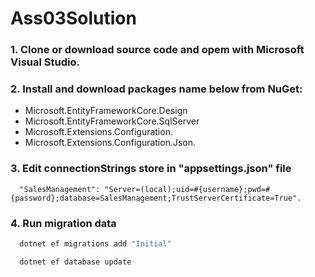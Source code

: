 # Ass03Solution

### 1. Clone or download source code and opem with Microsoft Visual Studio.

### 2. Install and download packages name below from NuGet:
  - Microsoft.EntityFrameworkCore.Design
  - Microsoft.EntityFrameworkCore.SqlServer
  - Microsoft.Extensions.Configuration.
  - Microsoft.Extensions.Configuration.Json.
  
### 3. Edit connectionStrings store in "appsettings.json" file
      "SalesManagement": "Server=(local);uid=#{username};pwd=#{password};database=SalesManagement;TrustServerCertificate=True".
      
### 4. Run migration data
```sh
  dotnet ef migrations add "Initial"
```
```sh
  dotnet ef database update
```
